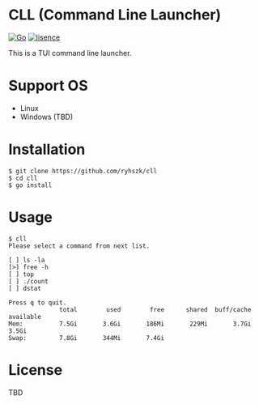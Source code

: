 CLL (Command Line Launcher)
============================

[![Go](https://github.com/ryhszk/cll/actions/workflows/go.yml/badge.svg?branch=main)](https://github.com/ryhszk/cll/actions/workflows/go.yml)
[![lisence](https://img.shields.io/github/license/ryhszk/cll?style=plastic)]()

This is a TUI command line launcher.

# Support OS

- Linux
- Windows (TBD)

# Installation

```
$ git clone https://github.com/ryhszk/cll
$ cd cll
$ go install
```

# Usage

```
$ cll
Please select a command from next list.

[ ] ls -la
[>] free -h
[ ] top
[ ] ./count
[ ] dstat

Press q to quit.
              total        used        free      shared  buff/cache   available
Mem:          7.5Gi       3.6Gi       186Mi       229Mi       3.7Gi       3.5Gi
Swap:         7.8Gi       344Mi       7.4Gi

```

# License

TBD
```
